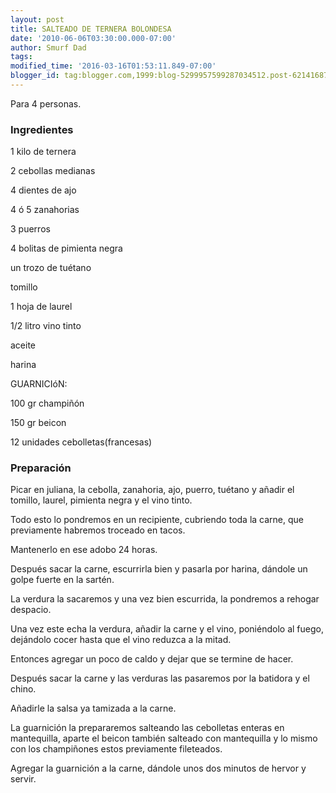 ```yaml
---
layout: post
title: SALTEADO DE TERNERA BOLONDESA
date: '2010-06-06T03:30:00.000-07:00'
author: Smurf Dad
tags: 
modified_time: '2016-03-16T01:53:11.849-07:00'
blogger_id: tag:blogger.com,1999:blog-5299957599287034512.post-6214168765898536982
---
```


Para 4 personas.

<h3>Ingredientes</h3>

1 kilo de ternera

2 cebollas medianas

4 dientes de ajo

4 ó 5 zanahorias

3 puerros

4 bolitas de pimienta negra

un trozo de tuétano

tomillo

1 hoja de laurel

1/2 litro vino tinto

aceite

harina

GUARNICIóN:

100 gr champiñón

150 gr beicon

12 unidades cebolletas(francesas)

<h3>Preparación</h3>

Picar en juliana, la cebolla, zanahoria, ajo, puerro, tuétano y añadir el tomillo, laurel, pimienta negra y el vino tinto.

Todo esto lo pondremos en un recipiente, cubriendo toda la carne, que previamente habremos troceado en tacos.

Mantenerlo en ese adobo 24 horas.

Después sacar la carne, escurrirla bien y pasarla por harina, dándole un golpe fuerte en la sartén.

La verdura la sacaremos y una vez bien escurrida, la pondremos a rehogar despacio.

Una vez este echa la verdura, añadir la carne y el vino, poniéndolo al fuego, dejándolo cocer hasta que el vino reduzca a la mitad.

Entonces agregar un poco de caldo y dejar que se termine de hacer.

Después sacar la carne y las verduras las pasaremos por la batidora y el chino.

Añadirle la salsa ya tamizada a la carne.

La guarnición la prepararemos salteando las cebolletas enteras en mantequilla, aparte el beicon también salteado con mantequilla y lo mismo con los champiñones estos previamente fileteados.

Agregar la guarnición a la carne, dándole unos dos minutos de hervor y servir.

